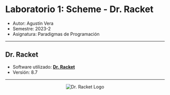 # **Laboratorio 1: Scheme - Dr. Racket**

* Autor: Agustín Vera
* Semestre: 2023-2
* Asignatura: Paradigmas de Programación

---

## **Dr. Racket**

* Software utilizado: [**Dr. Racket**](https://racket-lang.org/ "Dr. Racket")
* Versión: 8.7

---

<p align="center">
  <img src="https://racket-lang.org/img/racket-logo.svg" alt="Dr. Racket Logo">
</p>